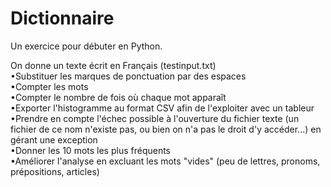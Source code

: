 # Dictionnaire

Un exercice pour débuter en Python.  
  
On donne un texte écrit en Français (testinput.txt)   
•Substituer les marques de ponctuation par des espaces   
•Compter les mots   
•Compter le nombre de fois où chaque mot apparaît   
•Exporter l'histogramme au format CSV afin de l'exploiter avec un tableur  
•Prendre en compte l'échec possible à l'ouverture du fichier texte (un fichier de ce nom n'existe pas, ou bien on n'a pas le droit d'y accéder...) en gérant une exception  
•Donner les 10 mots les plus fréquents  
•Améliorer l'analyse en excluant les mots "vides" (peu de lettres, pronoms, prépositions, articles)
